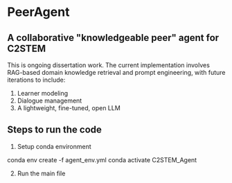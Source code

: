 # PeerAgent
## A collaborative "knowledgeable peer" agent for C2STEM

This is ongoing dissertation work. The current implementation involves RAG-based domain knowledge retrieval and prompt engineering, with future iterations to include:<br>
1. Learner modeling
2. Dialogue management
3. A lightweight, fine-tuned, open LLM

## Steps to run the code

1. Setup conda environment

conda env create -f agent_env.yml
conda activate C2STEM_Agent

2. Run the main file
